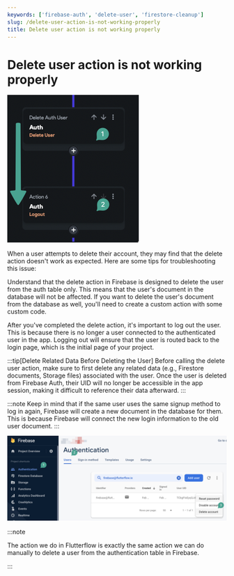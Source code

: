 ```yaml
---
keywords: ['firebase-auth', 'delete-user', 'firestore-cleanup']
slug: /delete-user-action-is-not-working-properly
title: Delete user action is not working properly
---
```

# Delete user action is not working properly

![](../assets/20250430121300815719.png)

When a user attempts to delete their account, they may find that the delete action doesn't work as expected. Here are some tips for troubleshooting this issue:

Understand that the delete action in Firebase is designed to delete the user from the auth table only. This means that the user's document in the database will not be affected. If you want to delete the user's document from the database as well, you'll need to create a custom action with some custom code.

After you've completed the delete action, it's important to log out the user. This is because there is no longer a user connected to the authenticated user in the app. Logging out will ensure that the user is routed back to the login page, which is the initial page of your project.

:::tip[Delete Related Data Before Deleting the User]
Before calling the delete user action, make sure to first delete any related data (e.g., Firestore documents, Storage files) associated with the user. Once the user is deleted from Firebase Auth, their UID will no longer be accessible in the app session, making it difficult to reference their data afterward.
:::

:::note
Keep in mind that if the same user uses the same signup method to log in again, Firebase will create a new document in the database for them. This is because Firebase will connect the new login information to the old user document. 
:::


![](../assets/20250430121301101693.png)

:::note

The action we do in Flutterflow is exactly the same action we can do manually to delete a user from the authentication table in Firebase.

:::

​